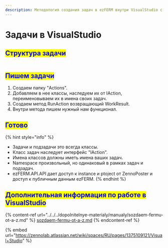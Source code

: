 ```yaml
---
description: Методология создания задач в ezFERM внутри VisualStudio c помощью С#.
---
```


# Задачи в VisualStudio

## <mark style="color:blue;">Структура задачи</mark>

<figure><img src="../../../.gitbook/assets/Задачи VS.png" alt=""><figcaption></figcaption></figure>

## <mark style="color:blue;">Пишем задачи</mark>

1. Создаем папку "Actions".
2. Добавляем в нее классы, наследуем их от IAction, переименовываем их в имена своих задач.
3. Создаем метод RunAction возвращающий WorkResult.
4. Внутри метода пишем нужный нам функционал.

## <mark style="color:blue;">Готово</mark>

{% hint style="info" %}
* Задачи и подзадачи это всегда классы.&#x20;
* Класс задач наследует интерфейс "IAction".
* Имена классов должны иметь имена ваших задач.&#x20;
* Namespace произвольный, но одинаковый в рамках задач и подзадач.
* ezFERM.API.API дает доступ к instance и ptoject от ZennoPoster и доступ к публичным данным ezFERM.
{% endhint %}

## <mark style="color:blue;">Дополнительная информация по работе в VisualStudio</mark>

{% content-ref url="../../../dopolnitelnye-materialy/manualy/sozdaem-fermu-ot-a-z.md" %}
[sozdaem-fermu-ot-a-z.md](../../../dopolnitelnye-materialy/manualy/sozdaem-fermu-ot-a-z.md)
{% endcontent-ref %}

{% embed url="https://zennolab.atlassian.net/wiki/spaces/RU/pages/1375109121/Visual+Studio" %}
